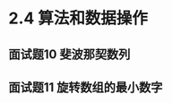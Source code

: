 # 2.4 算法和数据操作

## <span id="question_10">面试题10 斐波那契数列</span>

## <span id="question_11">面试题11 旋转数组的最小数字</span>